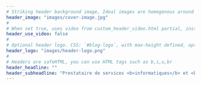 ```yaml
---
# Striking header background image, Ideal images are homogenous around the centre and contrasting to the text. Non-ideal images can use `title_guard`
header_image: "images/cover-image.jpg"
#
# When set true, uses video from custom_header_video.html partial, instead of header_image
header_use_video: false
#
# Optional header logo. CSS: `#blog-logo`, with max-height defined, optimize to prevent scaling
header_logo: "images/header-logo.png"
#
# Headers are safeHTML, you can use HTML tags such as b,i,u,br
header_headline: ""
header_subheadline: "Prestataire de services <b>informatiques</b> et <b>réseaux</b>"
---
```

